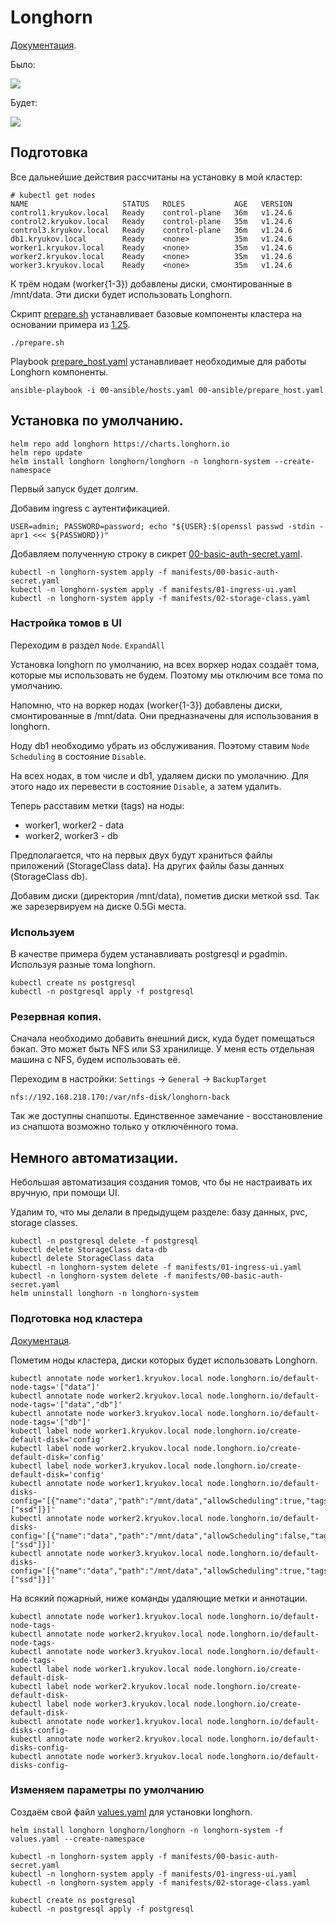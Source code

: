 # Longhorn

[Документация](https://longhorn.io/).

Было:

![](images/old.jpg)

Будет:

![](images/new.jpg)

## Подготовка

Все дальнейшие действия рассчитаны на установку в мой кластер:

    # kubectl get nodes
    NAME                     STATUS   ROLES           AGE   VERSION
    control1.kryukov.local   Ready    control-plane   36m   v1.24.6
    control2.kryukov.local   Ready    control-plane   35m   v1.24.6
    control3.kryukov.local   Ready    control-plane   36m   v1.24.6
    db1.kryukov.local        Ready    <none>          35m   v1.24.6
    worker1.kryukov.local    Ready    <none>          35m   v1.24.6
    worker2.kryukov.local    Ready    <none>          35m   v1.24.6
    worker3.kryukov.local    Ready    <none>          35m   v1.24.6

К трём нодам (worker{1-3}) добавлены диски, смонтированные в /mnt/data. Эти
диски будет использовать Longhorn.

Скрипт [prepare.sh](prepare.sh) устанавливает базовые компоненты кластера на основании примера из [1.25](../1.25/).

```shell
./prepare.sh
```

Playbook [prepare_host.yaml](prepare_host.yaml) устанавливает необходимые для работы Longhorn компоненты.

```shell
ansible-playbook -i 00-ansible/hosts.yaml 00-ansible/prepare_host.yaml
```

## Установка по умолчанию.

```shell
helm repo add longhorn https://charts.longhorn.io
helm repo update
helm install longhorn longhorn/longhorn -n longhorn-system --create-namespace
```

Первый запуск будет долгим.

Добавим ingress с аутентификацией.

```shell
USER=admin; PASSWORD=password; echo "${USER}:$(openssl passwd -stdin -apr1 <<< ${PASSWORD})" 
```

Добавляем полученную строку в сикрет [00-basic-auth-secret.yaml](manifests/00-basic-auth-secret.yaml).

```shell
kubectl -n longhorn-system apply -f manifests/00-basic-auth-secret.yaml
kubectl -n longhorn-system apply -f manifests/01-ingress-ui.yaml
kubectl -n longhorn-system apply -f manifests/02-storage-class.yaml
```

### Настройка томов в UI

Переходим в раздел `Node`. `ExpandAll`

Установка longhorn по умолчанию, на всех воркер нодах создаёт тома, которые мы использовать не будем.
Поэтому мы отключим все тома по умолчанию.

Напомню, что на воркер нодах (worker{1-3}) добавлены диски, смонтированные в /mnt/data. Они предназначены для
использования в longhorn. 

Ноду db1 необходимо убрать из обслуживания. Поэтому ставим `Node Scheduling` в состояние `Disable`.

На всех нодах, в том числе и db1, удаляем диски по умолачнию. Для этого надо их перевести в состояние `Disable`, а
затем удалить.

Теперь расставим метки (tags) на ноды:
* worker1, worker2 - data
* worker2, worker3 - db

Предполагается, что на первых двух будут храниться файлы приложений (StorageClass data). На других файлы базы данных
(StorageClass db).

Добавим диски (директория /mnt/data), пометив диски меткой ssd. Так же зарезервируем на диске 0.5Gi места.

### Используем

В качестве примера будем устанавливать postgresql и pgadmin. Используя разные тома longhorn. 

```shell
kubectl create ns postgresql
kubectl -n postgresql apply -f postgresql
```

### Резервная копия.

Сначала необходимо добавить внешний диск, куда будет помещаться бэкап. Это может быть NFS или S3 хранилище.
У меня есть отдельная машина с NFS, будем использовать её.

Переходим в настройки: `Settings` -> `General` -> `BackupTarget`

    nfs://192.168.218.170:/var/nfs-disk/longhorn-back

Так же доступны снапшоты. Единственное замечание - восстановление из снапшота возможно только у отключённого тома.

## Немного автоматизации.

Небольшая автоматизация создания томов, что бы не настраивать их вручную, при помощи UI. 

Удалим то, что мы делали в предыдущем разделе: базу данных, pvc, storage classes.

```shell
kubectl -n postgresql delete -f postgresql
kubectl delete StorageClass data-db
kubectl delete StorageClass data
kubectl -n longhorn-system delete -f manifests/01-ingress-ui.yaml
kubectl -n longhorn-system delete -f manifests/00-basic-auth-secret.yaml
helm uninstall longhorn -n longhorn-system 
```

### Подготовка нод кластера

[Документаця](https://longhorn.io/docs/1.3.2/advanced-resources/default-disk-and-node-config/).

Пометим ноды кластера, диски которых будет использовать Longhorn.

```shell
kubectl annotate node worker1.kryukov.local node.longhorn.io/default-node-tags='["data"]'
kubectl annotate node worker2.kryukov.local node.longhorn.io/default-node-tags='["data","db"]'
kubectl annotate node worker3.kryukov.local node.longhorn.io/default-node-tags='["db"]'
kubectl label node worker1.kryukov.local node.longhorn.io/create-default-disk='config'
kubectl label node worker2.kryukov.local node.longhorn.io/create-default-disk='config'
kubectl label node worker3.kryukov.local node.longhorn.io/create-default-disk='config'
kubectl annotate node worker1.kryukov.local node.longhorn.io/default-disks-config='[{"name":"data","path":"/mnt/data","allowScheduling":true,"tags":["ssd"]}]'
kubectl annotate node worker2.kryukov.local node.longhorn.io/default-disks-config='[{"name":"data","path":"/mnt/data","allowScheduling":false,"tags":["ssd"]}]'
kubectl annotate node worker3.kryukov.local node.longhorn.io/default-disks-config='[{"name":"data","path":"/mnt/data","allowScheduling":true,"tags":["ssd"]}]'
```

На всякий пожарный, ниже команды удаляющие метки и аннотации.

```shell
kubectl annotate node worker1.kryukov.local node.longhorn.io/default-node-tags-
kubectl annotate node worker2.kryukov.local node.longhorn.io/default-node-tags-
kubectl annotate node worker3.kryukov.local node.longhorn.io/default-node-tags-
kubectl label node worker1.kryukov.local node.longhorn.io/create-default-disk-
kubectl label node worker2.kryukov.local node.longhorn.io/create-default-disk-
kubectl label node worker3.kryukov.local node.longhorn.io/create-default-disk-
kubectl annotate node worker1.kryukov.local node.longhorn.io/default-disks-config-
kubectl annotate node worker2.kryukov.local node.longhorn.io/default-disks-config-
kubectl annotate node worker3.kryukov.local node.longhorn.io/default-disks-config-
```

### Изменяем параметры по умолчанию

Создаём свой файл [values.yaml](values.yaml) для установки longhorn.

```shell
helm install longhorn longhorn/longhorn -n longhorn-system -f values.yaml --create-namespace
```

```shell
kubectl -n longhorn-system apply -f manifests/00-basic-auth-secret.yaml
kubectl -n longhorn-system apply -f manifests/01-ingress-ui.yaml
kubectl -n longhorn-system apply -f manifests/02-storage-class.yaml
```

```shell
kubectl create ns postgresql
kubectl -n postgresql apply -f postgresql
```